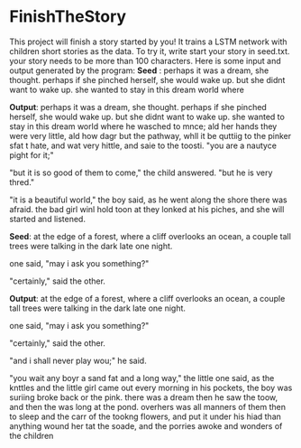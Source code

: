 # FinishTheStory
This project will finish a story started by you! 
It trains a LSTM network with children short stories as the data. To try it, write start your story in seed.txt. your story needs to be more than 100 characters. Here is some input and output generated by the program:
__Seed__ : perhaps it was a dream, she thought. perhaps if she pinched herself, she would wake up. but she didnt want to wake up. she wanted to stay in this dream world where

__Output__: perhaps it was a dream, she thought. perhaps if she pinched herself, she would wake up. but she didnt want to wake up. she wanted to stay in this dream world where he wasched to mnce; ald her hands they were very little, ald how dagr but the pathway, whll it be quttiig to the pinker sfat t hate, and wat very hittle, and saie to the toosti. 
"you are a nautyce pight for it;"

"but it is so good of them to come," the child answered. "but he is very thred."

"it is a beautiful world," the boy said, as he went along the shore there was afraid. the bad girl winl hold toon at they lonked at his piches, and she will started and listened.

__Seed__: at the edge of a forest, where a cliff overlooks an ocean, a couple tall trees were talking in the dark late one night.

one said, "may i ask you something?"

"certainly," said the other.

__Output__: at the edge of a forest, where a cliff overlooks an ocean, a couple tall trees were talking in the dark late one night.

one said, "may i ask you something?"

"certainly," said the other.

"and i shall never play wou;" he said.

"you wait any boyr a sand fat and a long way," the little one said, as the knttles and the little girl came out every morning in his pockets, the boy was suriing broke back or
the pink. there was a dream then he saw the toow, and then the was long at the pond. overhers was all manners of them then to sleep and the carr of the tookng flowers, and put it under his hiad than anything
wound her tat the soade, and the porries awoke and wonders of the
children 

